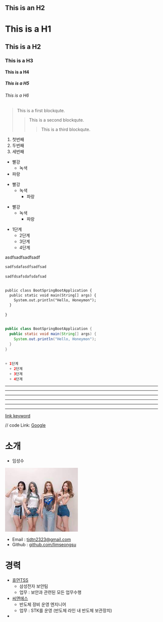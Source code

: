 This is an H2
-------------

# This is a H1
## This is a H2
### This is a H3
#### This is a H4
##### This is a H5
###### This is a H6


> This is a first blockqute.
>	> This is a second blockqute.
>	>	> This is a third blockqute.

1. 첫번째
1. 두번째
1. 세번째

* 빨강
  * 녹색
* 파랑

+ 빨강
  + 녹색
    + 파랑

- 빨강
  - 녹색
    - 파랑

+ 1단계
  + 2단계
  + 3단계
  + 4단계

 asdfsadfsadfsadf

    sadfsdafasdfsadfsad

    sadfdsafsdafsdafsad

<pre>
<code>
public class BootSpringBootApplication {
  public static void main(String[] args) {
    System.out.println("Hello, Honeymon");
  }

}
</code>
</pre>

```java
public class BootSpringBootApplication {
  public static void main(String[] args) {
    System.out.println("Hello, Honeymon");
  }
}
```

```java

+ 1단계
  + 2단계
  + 3단계
  + 4단계

```
<hr/>

* * *

***

*****

- - -

---------------------------------------

[link keyword][id]

[id]: URL "Optional Title here"

// code
Link: [Google][googlelink]

[googlelink]: https://google.com "Go google"




# 소개

* 임성수

<img src="a.jpg">

* Email : tjdtn2323@gmail.com
* Github : [github.com/limseongsu](https://github.com/limseongsu)


# 경력
* [휴먼TSS](http://www.htsseval.com/login.do)
    - 삼성전자 보안팀
    - 업무 : 보안과 관련된 모든 업무수행   
* [씨앤에스](http://www.cnssoft.co.kr/)
    - 반도체 장비 운영 엔지니어
    - 업무 : STK를 운영 (반도체 라인 내 반도체 보관장치)
* 